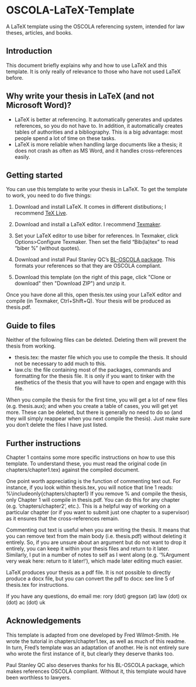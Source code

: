 # OSCOLA-LaTeX-Template
A LaTeX template using the OSCOLA referencing system, intended for law theses, articles, and books.

## Introduction

This document briefly explains why and how to use LaTeX and this template. It is only really of relevance to those who have not used LaTeX before.

## Why write your thesis in LaTeX (and not Microsoft Word)?

- LaTeX is better at referencing.  It automatically generates and updates references, so you do not have to.  In addition, it automatically creates tables of authorities and a bibliography.  This is a big advantage: most people spend a lot of time on these tasks.
- LaTeX is more reliable when handling large documents like a thesis; it does not crash as often as MS Word, and it handles cross-references easily.

## Getting started

You can use this template to write your thesis in LaTeX.  To get the template to work, you need to do five things:

1. Download and install LaTeX.  It comes in different distibutions; I recommend [TeX Live](http://tug.org/texlive/).

2. Download and install a LaTeX editor.  I recommend [Texmaker](http://xm1math.net/texmaker/).

3. Set your LaTeX editor to use biber for references.  In Texmaker, click Options>Configure Texmaker. Then set the field “Bib(la)tex” to read “biber %” (without quotes).

4. Download and install Paul Stanley QC’s [BL-OSCOLA package](http://ctan.org/pkg/oscola).  This formats your references so that they are OSCOLA compliant.

5. Download this template (on the right of this page, click "Clone or download" then "Download ZIP") and unzip it.

Once you have done all this, open thesis.tex using your LaTeX editor and compile (in Texmaker, Ctrl+Shift+Q).  Your thesis will be produced as thesis.pdf.

## Guide to files

Neither of the following files can be deleted. Deleting them will prevent the thesis from working.
- thesis.tex: the master file which you use to compile the thesis. It should not be necessary to add much to this. 
- law.cls: the file containing most of the packages, commands and formatting for the thesis file. It is only if you want to tinker with the aesthetics of the thesis that you will have to open and engage with this file. 

When you compile the thesis for the first time, you will get a lot of new files (e.g. thesis.aux); and when you create a table of cases, you will get yet more. These can be deleted, but there is generally no need to do so (and they will simply reappear when you next compile the thesis). Just make sure you don’t delete the files I have just listed.

## Further instructions

Chapter 1 contains some more specific instructions on how to use this template. To understand these, you must read the original code (in chapters/chapter1.tex) against the compiled document.

One point worth appreciating is the function of commenting text out. For instance, if you look within thesis.tex, you will notice that line 1 reads:
%\includeonly{chapters/chapter1}
If you remove % and compile the thesis, only Chapter 1 will compile in thesis.pdf. You can do this for any chapter (e.g. ‘chapters/chapter2’, etc.). This is a helpful way of working on a particular chapter (or if you want to submit just one chapter to a supervisor) as it ensures that the cross-references remain. 

Commenting out text is useful when you are writing the thesis. It means that you can remove text from the main body (i.e. thesis.pdf) without deleting it entirely. So, if you are unsure about an argument but do not want to drop it entirely, you can keep it within your thesis files and return to it later. Similarly, I put in a number of notes to self as I went along (e.g. ‘%Argument very weak here: return to it later!’), which made later editing much easier.

LaTeX produces your thesis as a pdf file.  It is not possible to directly produce a docx file, but you can convert the pdf to docx: see line 5 of thesis.tex for instructions.

If you have any questions, do email me: rory (dot) gregson (at) law (dot) ox (dot) ac (dot) uk

## Acknowledgements

This template is adapted from one developed by Fred Wilmot-Smith.  He wrote the tutorial in chapters/chapter1.tex, as well as much of this readme.  In turn, Fred’s template was an adaptation of another.  He is not entirely sure who wrote the first instance of it, but clearly they deserve thanks too.

Paul Stanley QC also deserves thanks for his BL-OSCOLA package, which makes references OSCOLA compliant.  Without it, this template would have been worthless to lawyers.

